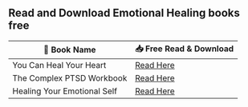 ## Read and Download Emotional Healing books free
📖 Book Name | 📥 Free Read & Download
--- | ---
You Can Heal Your Heart | [Read Here](https://lit2talks.com/read_book.php?bookpath=2295)
The Complex PTSD Workbook | [Read Here](https://lit2talks.com/read_book.php?bookpath=2365)
Healing Your Emotional Self | [Read Here](https://lit2talks.com/read_book.php?bookpath=2368)
